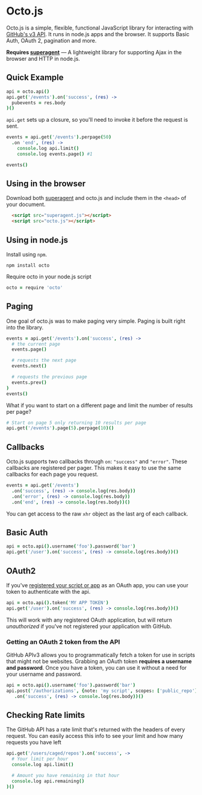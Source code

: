 # Octo.js

Octo.js is a simple, flexible, functional JavaScript library for interacting with [GitHub's v3 API](http://developer.github.com/v3).  It runs in node.js apps and the browser.  It supports Basic Auth, OAuth 2, pagination and more.

**Requires [superagent](https://github.com/visionmedia/superagent)** &mdash; A lightweight library for supporting Ajax in the browser and HTTP in node.js.

## Quick Example

``` coffeescript
api = octo.api()
api.get('/events').on('success', (res) ->
  pubevents = res.body
)()
```

`api.get` sets up a closure, so you'll need to invoke it before the request is sent.

``` coffeescript
events = api.get('/events').perpage(50)
  .on 'end', (res) ->
    console.log api.limit()
    console.log events.page() #1

events()
```

## Using in the browser

Download both [superagent](https://github.com/visionmedia/superagent) and octo.js and include them in the `<head>` of your document.

``` html
  <script src="superagent.js"></script>
  <script src="octo.js"></script>
```

## Using in node.js
Install using `npm`.

``` shell
npm install octo
```
Require octo in your node.js script

```coffeescript
octo = require 'octo'
```

## Paging
One goal of octo.js was to make paging very simple.  Paging is built right into the library.

``` coffeescript
events = api.get('/events').on('success', (res) ->
  # the current page
  events.page()

  # requests the next page
  events.next()

  # requests the previous page
  events.prev()
)
events()
```

What if you want to start on a different page and limit the number of results per page?

```coffeescript
# Start on page 5 only returning 10 results per page
api.get('/events').page(5).perpage(10)()
```

## Callbacks
Octo.js supports two callbacks through `on`: `"success"` and `"error"`.  These callbacks are registered per pager.  This makes it easy to use the same callbacks for each page you request.

```coffeescript
events = api.get('/events')
  .on('success', (res) -> console.log(res.body))
  .on('error', (res) -> console.log(res.body))
  .on('end', (res) -> console.log(res.body))()
```
You can get access to the raw `xhr` object as the last arg of each callback.

## Basic Auth
``` coffeescript
api = octo.api().username('foo').password('bar')
api.get('/user').on('success', (res) -> console.log(res.body))()
```

## OAuth2
If you've [registered your script or app](https://github.com/settings/applications/new) as an OAuth app, you can use your token to authenticate with the api.

```coffeescript
api = octo.api().token('MY APP TOKEN')
api.get('/user').on('success', (res) -> console.log(res.body))()
```

This will work with any registered OAuth application, but will return *unauthorized* if you've not registered your application with GitHub.

### Getting an OAuth 2 token from the API
GitHub APIv3 allows you to programmatically fetch a token for use in scripts that might not be websites.  Grabbing an OAuth token **requires a username and password**.  Once you have a token, you can use it without a need for your username and password.

```coffeescript
api = octo.api().username('foo').password('bar')
api.post('/authorizations', {note: 'my script', scopes: ['public_repo']})
   .on('success', (res) -> console.log(res.body))()
```

## Checking Rate limits
The GitHub API has a rate limit that's returned with the headers of every request.  You can easily access this info to see your limit and how many requests you have left

```coffeescript
api.get('/users/caged/repos').on('success', ->
  # Your limit per hour
  console.log api.limit()

  # Amount you have remaining in that hour
  console.log api.remaining()
)()
```